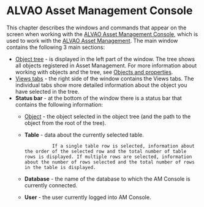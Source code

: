 # ALVAO Asset Management Console
     
This chapter describes the windows and commands that appear on the screen when working with the [ALVAO Asset Management Console](../alvao-asset-management/console), which is used to work with the [ALVAO Asset Management](../alvao-asset-management).
          The main window contains the following 3 main sections:
- [Object tree](alvao-asset-management-console/object-tree) - is displayed in the left part of the window. The tree shows all objects registered in Asset Management. For more information about working with objects and the tree, see [Objects and properties](../alvao-asset-management/objects-and-properties).
- [Views tabs](alvao-asset-management-console/tab-view) - the right side of the window contains the Views tabs. The individual tabs show more detailed information about the object you have selected in the tree.
- **Status bar** - at the bottom of the window there is a status bar that contains the following information:
    - [Object](alvao-asset-management-console/object) - the object selected in the object tree (and the path to the object from the root of the tree).
    - **Table** - data about the currently selected table.  

                    If a single table row is selected, information about the order of the selected row and the total number of table rows is displayed. If multiple rows are selected, information about the number of rows selected and the total number of rows in the table is displayed.
    - **Database** - the name of the database to which the AM Console is currently connected.
    - **User** - the user currently logged into AM Console.
